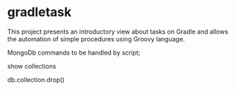 # gradletask

This project presents an introductory view about tasks on Gradle and allows the automation of simple procedures using Groovy language.

MongoDb commands to be handled by script;

show collections


db.collection.drop()

